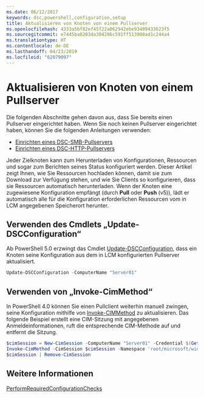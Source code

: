 ```yaml
---
ms.date: 06/12/2017
keywords: dsc,powershell,configuration,setup
title: Aktualisieren von Knoten von einem Pullserver
ms.openlocfilehash: 4333a5bf82ef45f22a062942ebe93409433623f5
ms.sourcegitcommit: e7445ba8203da304286c591ff513900ad1c244a4
ms.translationtype: HT
ms.contentlocale: de-DE
ms.lasthandoff: 04/23/2019
ms.locfileid: "62079097"
---
```

# <a name="update-nodes-from-a-pull-server"></a>Aktualisieren von Knoten von einem Pullserver

Die folgenden Abschnitte gehen davon aus, dass Sie bereits einen Pullserver eingerichtet haben. Wenn Sie noch keinen Pullserver eingerichtet haben, können Sie die folgenden Anleitungen verwenden:

- [Einrichten eines DSC-SMB-Pullservers](pullServerSmb.md)
- [Einrichten eines DSC-HTTP-Pullservers](pullServer.md)

Jeder Zielknoten kann zum Herunterladen von Konfigurationen, Ressourcen und sogar zum Berichten seines Status konfiguriert werden. Dieser Artikel zeigt Ihnen, wie Sie Ressourcen hochladen können, damit sie zum Download zur Verfügung stehen, und wie Sie Clients so konfigurieren, dass sie Ressourcen automatisch herunterladen. Wenn der Knoten eine zugewiesene Konfiguration empfängt (durch **Pull** oder **Push** (v5)), lädt er automatisch alle für die Konfiguration erforderlichen Ressourcen vom in LCM angegebenen Speicherort herunter.

## <a name="using-the-update-dscconfiguration-cmdlet"></a>Verwenden des Cmdlets „Update-DSCConfiguration“

Ab PowerShell 5.0 erzwingt das Cmdlet [Update-DSCConfiguration](/powershell/module/psdesiredstateconfiguration/update-dscconfiguration), dass ein Knoten seine Konfiguration aus dem in LCM konfigurierten Pullserver aktualisiert.

```powershell
Update-DSCConfiguration -ComputerName "Server01"
```

## <a name="using-invoke-cimmethod"></a>Verwenden von „Invoke-CimMethod“

In PowerShell 4.0 können Sie einen Pullclient weiterhin manuell zwingen, seine Konfiguration mithilfe von [Invoke-CIMMethod](/powershell/module/cimcmdlets/invoke-cimmethod) zu aktualisieren. Das folgende Beispiel erstellt eine CIM-Sitzung mit angegebenen Anmeldeinformationen, ruft die entsprechende CIM-Methode auf und entfernt die Sitzung.

```powershell
$cimSession = New-CimSession -ComputerName "Server01" -Credential $(Get-Credential)
Invoke-CimMethod -CimSession $cimSession -Namespace 'root/microsoft/windows/desiredstateconfiguration' -Class 'MSFT_DscLocalConfigurationManager' -MethodName 'PerformRequiredConfigurationChecks' -Arguments @{ 'Flags' = [uint32]1 } -Verbose
$cimSession | Remove-CimSession
```

## <a name="see-also"></a>Weitere Informationen

[PerformRequiredConfigurationChecks](/powershell/dsc/msft-dsclocalconfigurationmanager-performrequiredconfigurationchecks)
